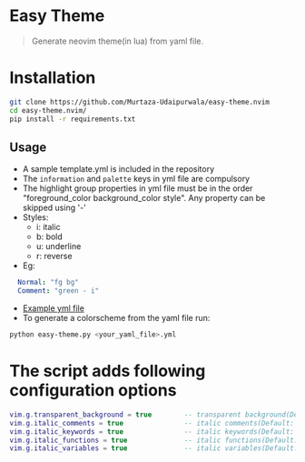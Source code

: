 # Easy Theme
> Generate neovim theme(in lua) from yaml file.


# Installation
```bash
git clone https://github.com/Murtaza-Udaipurwala/easy-theme.nvim
cd easy-theme.nvim/
pip install -r requirements.txt
```


## Usage
- A sample template.yml is included in the repository
- The `information` and `palette` keys in yml file are compulsory
- The highlight group properties in yml file must be in the order "foreground_color background_color style". Any property can be skipped using '-'
- Styles:
    * i: italic
    * b: bold
    * u: underline
    * r: reverse
- Eg:
```yml
  Normal: "fg bg"
  Comment: "green - i"
```
- [Example yml file](https://raw.githubusercontent.com/ChristianChiarulli/nvcode-color-schemes.vim/master/onedark.yml)
- To generate a colorscheme from the yaml file run:
```bash
python easy-theme.py <your_yaml_file>.yml
```

# The script adds following configuration options
```lua
vim.g.transparent_background = true        -- transparent background(Default: false)
vim.g.italic_comments = true               -- italic comments(Default: true)
vim.g.italic_keywords = true               -- italic keywords(Default: true)
vim.g.italic_functions = true              -- italic functions(Default: false)
vim.g.italic_variables = true              -- italic variables(Default: false)
```
